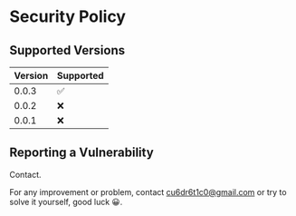 # Security Policy

## Supported Versions

| Version | Supported          |
| ------- | ------------------ |
| 0.0.3   | :white_check_mark: |
| 0.0.2   | :x:                |
| 0.0.1   | :x:                |

## Reporting a Vulnerability

Contact.

For any improvement or problem, contact cu6dr6t1c0@gmail.com or try to solve it yourself, good luck 😀.
